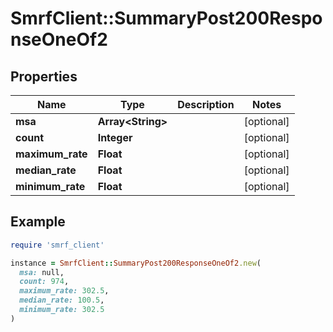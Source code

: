 # SmrfClient::SummaryPost200ResponseOneOf2

## Properties

| Name | Type | Description | Notes |
| ---- | ---- | ----------- | ----- |
| **msa** | **Array&lt;String&gt;** |  | [optional] |
| **count** | **Integer** |  | [optional] |
| **maximum_rate** | **Float** |  | [optional] |
| **median_rate** | **Float** |  | [optional] |
| **minimum_rate** | **Float** |  | [optional] |

## Example

```ruby
require 'smrf_client'

instance = SmrfClient::SummaryPost200ResponseOneOf2.new(
  msa: null,
  count: 974,
  maximum_rate: 302.5,
  median_rate: 100.5,
  minimum_rate: 302.5
)
```


